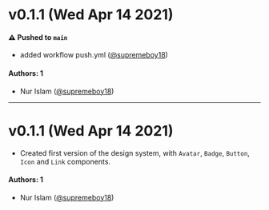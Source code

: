 # v0.1.1 (Wed Apr 14 2021)

#### ⚠️ Pushed to `main`

- added workflow push.yml ([@supremeboy18](https://github.com/supremeboy18))

#### Authors: 1

- Nur Islam ([@supremeboy18](https://github.com/supremeboy18))

---

# v0.1.1 (Wed Apr 14 2021)

- Created first version of the design system, with `Avatar`, `Badge`, `Button`, `Icon` and `Link` components.

#### Authors: 1

- Nur Islam ([@supremeboy18](https://github.com/supremeboy18))

